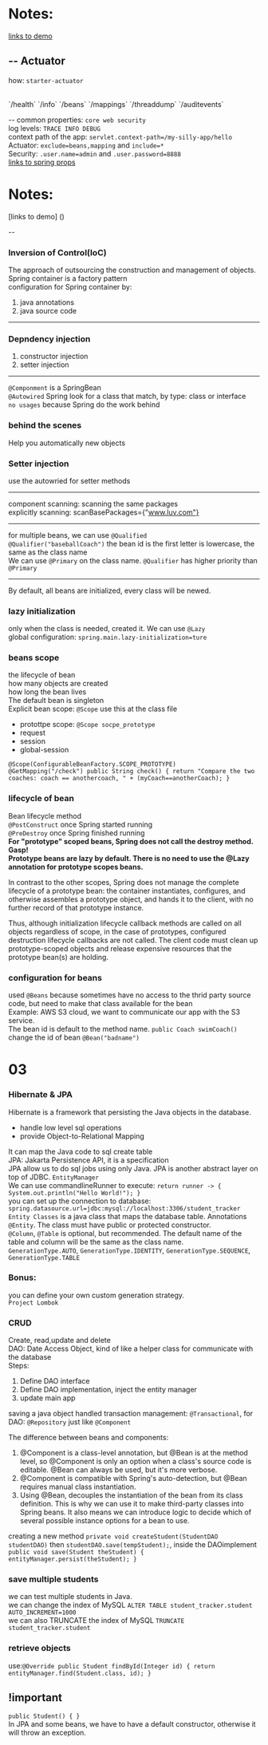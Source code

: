 # Notes:
[links to demo](/Users/lizicheng/Desktop/java/spring/spring-boot-3-spring-6-hibernate-for-beginners-main/01-spring-boot-overview/03-actuator-demo)

--
Actuator
---
how: `starter-actuator`					

<br>
`/health`
`/info`
`/beans`
`/mappings`
`/threaddump`
`/auditevents`

--
common properties:
`core web security`  
log levels: `TRACE INFO DEBUG`  
context path of the app: `servlet.context-path=/my-silly-app/hello`  
Actuator: `exclude=beans,mapping` and `include=*`  
Security: `.user.name=admin` and `.user.password=8888`  
[links to spring props](https://www.luv2code.com/spring-boot-props)
# Notes:
[links to demo] ()

--
### Inversion of Control(IoC)  
The approach of outsourcing the construction and management of objects.  
Spring container is a factory pattern  
configuration for Spring container by:  
1. java annotations  
2. java source code  

---
### Depndency injection
1. constructor injection
2. setter injection

---

[//]: # (![ioc exa]&#40;/Users/lizicheng/Desktop/java/spring/notes/ioc-de.png&#41;  )

[//]: # (![ioc exa]&#40;/Users/lizicheng/Desktop/java/spring/notes/ioc-ex.png&#41;   )

`@Componment` is a SpringBean  
`@Autowired` Spring look for a class that match, by type: class or interface  
`no usages` because Spring do the work behind  
### behind the scenes  
Help you automatically new objects  
### Setter injection  
use the autowried for setter methods

---
component scanning: scanning the same packages  
explicitly scanning: scanBasePackages={"www.luv.com"}  

---
for multiple beans, we can use `@Qualified`  
`@Qualifier("baseballCoach")` the bean id is the first letter is lowercase, the same as the class name  
We can use `@Primary` on the class name.
`@Qualifier` has higher priority than `@Primary` 

---
By default, all beans are initialized, every class will be newed.  
### lazy initialization  
only when the class is needed, created it. We can use `@Lazy`  
global configuration: `spring.main.lazy-initialization=ture`  
### beans scope
the lifecycle of bean  
how many objects are created  
how long the bean lives  
The default bean is singleton  
Explicit bean scope: `@Scope` use this at the class file
* protottpe scope: `@Scope socpe_prototype` 
* request
* session
* global-session  

`@Scope(ConfigurableBeanFactory.SCOPE_PROTOTYPE)`  
`@GetMapping("/check")
public String check() {
return "Compare the two coaches: coach == anothercoach, " + (myCoach==anotherCoach);
}`  
### lifecycle of bean
Bean lifecycle method  
`@PostConstruct` once Spring started running  
`@PreDestroy` once Spring finished running  
**For "prototype" scoped beans, Spring does not call the destroy method. Gasp!**  
**Prototype beans are lazy by default. There is no need to use the @Lazy annotation for prototype scopes beans.**    

In contrast to the other scopes, Spring does not manage the complete lifecycle of a prototype bean: the container instantiates, configures, and otherwise assembles a prototype object, and hands it to the client, with no further record of that prototype instance.

Thus, although initialization lifecycle callback methods are called on all objects regardless of scope, in the case of prototypes, configured destruction lifecycle callbacks are not called. The client code must clean up prototype-scoped objects and release expensive resources that the prototype bean(s) are holding.  

### configuration for beans  
used `@Beans` because sometimes have no access to the thrid party source code, but need to make that class available for the bean  
Example: AWS S3 cloud, we want to communicate our app with the S3 service.  
The bean id is default to the method name. `public Coach swimCoach()` change the id of bean `@Bean("badname")`  

# 03

### Hibernate & JPA  
Hibernate is a framework that persisting the Java objects in the database.  
* handle low level sql operations
* provide Object-to-Relational Mapping

It can map the Java code to sql create table  
JPA: Jakarta Persistence API, it is a specification  
JPA allow us to do sql jobs using only Java. JPA is another abstract layer on top of JDBC. `EntityManager`  
We can use commandlineRunner to execute: `return runner -> {
System.out.println("Hello World!");
}`  
you can set up the connection to database: `spring.datasource.url=jdbc:mysql://localhost:3306/student_tracker`  
`Entity Classes` is a java class that maps the database table. Annotations `@Entity`. The class must have public or protected constructor.  
`@Column`, `@Table` is optional, but recommended. The default name of the table and column will be the same as the class name.  
`GenerationType.AUTO`, `GenerationType.IDENTITY`, `GenerationType.SEQUENCE`, `GenerationType.TABLE` 
### Bonus: 
you can define your own custom generation strategy.  
`Project Lombok` 
### CRUD  
Create, read,update and delete  
DAO: Date Access Object, kind of like a helper class for communicate with the database  
Steps: 
1. Define DAO interface
2. Define DAO implementation, inject the entity manager
3. update main app  

saving a java object
handled transaction management: `@Transactional`, for DAO: `@Repository` just like `@Component`  

The difference between beans and components:  
1. @Component is a class-level annotation, but @Bean is at the method level, so @Component is only an option when a class's source code is editable. @Bean can always be used, but it's more verbose.  
2. @Component is compatible with Spring's auto-detection, but @Bean requires manual class instantiation.  
3. Using @Bean, decouples the instantiation of the bean from its class definition. This is why we can use it to make third-party classes into Spring beans. It also means we can introduce logic to decide which of several possible instance options for a bean to use.

creating a new method `private void createStudent(StudentDAO studentDAO)` then `studentDAO.save(tempStudent);`, inside the DAOimplement `public void save(Student theStudent) {
entityManager.persist(theStudent);
}`  
### save multiple students
we can test multiple students in Java.  
we can change the index of MySQL `ALTER TABLE student_tracker.student AUTO_INCREMENT=1000`  
we can also TRUNCATE the index of MySQL `TRUNCATE student_tracker.student`  
### retrieve objects
use:`@Override
public Student findById(Integer id) {
return entityManager.find(Student.class, id);
}`  
## !important  
`public Student() {
    }`  
In JPA and some beans, we have to have a default constructor, otherwise it will throw an exception.












